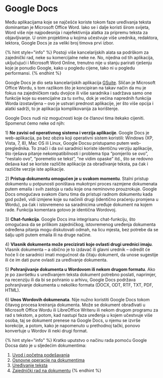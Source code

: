 # Google Docs

Među aplikacijama koje se najčešće koriste tokom faze uređivanja teksta dominantan je Microsoft Office Word. Iako se i dalje koristi širom svijeta, Word više nije najpodesnija i najefektivnija alatka za pripremu teksta za objavljivanje. U onim projektima u kojima učestvuje više urednika, redaktora, lektora, Google Docs je za veliki broj timova prvi izbor.

{% hint style="info" %}
Postoji više kancelarijskih alata sa podrškom za zajednički rad, neke su komercijalne neke ne. No, nijedna od tih aplikacija, uključujući i Microsoft Word Online, trenutno nije u stanju parirati rješenju koje je ponudio Google, kako u pogledu cijene, tako ni u pogledu performansi.
{% endhint %}

Google Docs je dio seta kancelarijskih aplikacija [GSuite](https://gsuite.google.com/intl/en_ie/). Sličan je Microsoft Office Wordu, s tom razlikom što je koncipiran na takav način da mu je fokus na zajedničkom radu dvojice ili više saradnika i sadržava samo one funkcije koje su esencijalne za tu svrhu, dok je većina naprednih funkcija Worda izostavljena – ovo je ustvari prednost aplikacije, jer što više opcija i alatki sadrži, to je aplikacija komplikovanija za korištenje.

Google Docs nudi niz mogućnosti koje će članovi tima itekako cijeniti. Spomenut ćemo neke od njih:

1\) **Ne zavisi od operativnog sistema i verzija aplikacije**. Google Docs je web-aplikacija, pa bez obzira koji operativni sistem koristili: Windows \(XP, Vista, 7, 8\), Mac OS ili Linux, Google Docsu pristupamo putem web-preglednika. To znači i da svi saradnici koriste identičnu verziju aplikacije, što rješava pitanje nekompatibilnosti i problema tipa “pomjerilo se ovo”, “nestalo ovo”, “poremetio se tekst”, “ne vidim opaske” itd., što se redovno dešava kad se koriste različite aplikacije za obrađivanje teksta, pa čak i različite verzije iste aplikacije.

2\) **Pristup dokumentu omogućen je u svakom momentu**. Stalni pristup dokumentu u potpunosti poništava mukotrpni proces razmjene dokumenata putem emaila i svih zastoja u radu koje ona neminovno prouzrokuje. Google Docs omogućava svakom članu tima da pristupi radnom dokumentu kada god poželi, vidi izmjene koje su načinili drugi \(identično praćenju promjena u Wordu\), pa čak i istovremeno sa saradnicima uređuje dokument na kojem rade. Funkcija komentara gotovo je identična Wordovoj.

3\) **Chat-funkcija**. Google Docs ima integrisanu chat-funkciju, što omogućava da se prilikom zajedničkog, istovremenog uređenja dokumenta određena pitanja mogu diskutovati odmah, na licu mjesta, bez potrebe da se šalju upiti putem emaila ili na druge načine.

4\) **Vlasnik dokumenta može precizirati koje ovlasti drugi urednici imaju**. Vlasnik dokumenta – a obično je to izdavač ili glavni urednik – odredit će hoće li će saradnici imati mogućnost da čitaju dokument, da unose sugestije ili će im dati pune ovlasti za uređivanje dokumenta.

5\) **Pohranjivanje dokumenta u Wordovom ili nekom drugom formatu**. Ako je po završetku s uređivanjem teksta dokument potrebno poslati, naprimjer, na recenziju ili da bi se pohranio u arhivu, Google Docs podržava pohranjivanje dokumenta u nekoliko formata \(DOCX, ODT, RTF, TXT, PDF, HTML\).

6\) **Unos Wordovih dokumenata**. Nije nužno koristiti Google Docs tokom čitavog procesa kreiranja dokumenta. Može se dokument obrađivati u Microsoft Office Wordu ili LibreOffice Writeru ili nekom drugom programu za rad s tekstom, a potom, kad nastupi faza uređenja u kojem učestvuje više osoba, taj se dokument prenese na Google Docs, u njemu se izvrše korekcije, a potom, kako je napomenuto u prethodnoj tački, ponovo konvertuje u Wordov ili neki drugi format.

{% hint style="info" %}
Kratko uputstvo o načinu rada pomoću Google Docsa dato je u sljedećim dokumentima:

1. [Uvod i početna podešavanja](https://drive.google.com/open?id=1Rm1cqNGAcfEpfod8wWqsdO9ykSfLrEAiLR-NERrqzc4)
2. [Osnovne operacije na dokumentima](https://drive.google.com/open?id=1mjR12X2lQI4wFh_DVOenrsvKmeuk1ozpJvPQ9bcFudc)
3. [Uređivanje teksta](https://drive.google.com/open?id=1e5NSLOVLOQZ6ctwBlDVS2if1u5rGKEVCsTUSkA_lYzg)
4. [Zajednički rad na dokumentu](https://drive.google.com/open?id=1MICwxddtcblNnoik4Jh828uGfzkNssLFLqewGNFOiDM)
{% endhint %}

